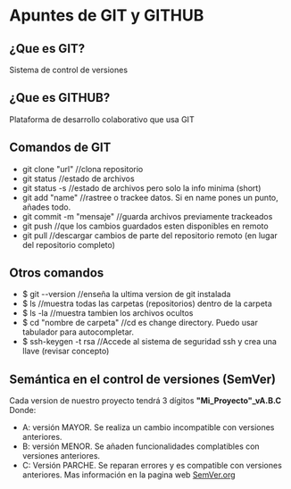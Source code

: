 # Apuntes de GIT y GITHUB
## ¿Que es GIT?
Sistema de control de versiones
## ¿Que es GITHUB?
Plataforma de desarrollo colaborativo que usa GIT

## Comandos de GIT
* git clone "url" 	      //clona repositorio
* git status 		          //estado de archivos
* git status -s		        //estado de archivos pero solo la info minima (short)
* git add "name"		      //rastree o trackee datos. Si en name pones un punto, añades todo.
* git commit -m "mensaje"	//guarda archivos previamente trackeados
* git push		            //que los cambios guardados esten disponibles en remoto
* git pull		            //descargar cambios de parte del repositorio remoto (en lugar del repositorio completo)

## Otros comandos
* $ git --version           //enseña la ultima version de git instalada
* $ ls				              //muestra todas las carpetas (repositorios) dentro de la carpeta
* $ ls -la			            //muestra tambien los archivos ocultos
* $ cd "nombre de carpeta" 	//cd es change directory. Puedo usar tabulador para autocompletar.
* $ ssh-keygen -t rsa       //Accede al sistema de seguridad ssh y crea una llave (revisar concepto)

## Semántica en el control de versiones (SemVer)
Cada version de nuestro proyecto tendrá 3 dígitos
**"Mi_Proyecto"_vA.B.C**
Donde:
* A: versión MAYOR. Se realiza un cambio incompatible con versiones anteriores.
* B: versión MENOR. Se añaden funcionalidades complatibles con versiones anteriores.
* C: Versión PARCHE. Se reparan errores y es compatible con versiones anteriores.
Mas información en la pagina web [SemVer.org](https://semver.org/lang/es/)
